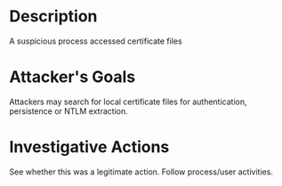 # Description
A suspicious process accessed certificate files
# Attacker's Goals
Attackers may search for local certificate files for authentication, persistence or NTLM extraction.
# Investigative Actions
See whether this was a legitimate action.
Follow process/user activities.
